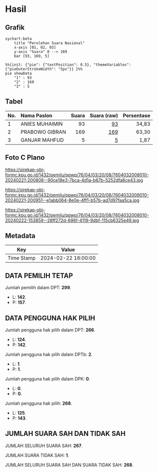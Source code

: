 # Hasil

## Grafik

```mermaid
xychart-beta
    title "Perolehan Suara Nasional"
    x-axis [01, 02, 03]
    y-axis "Suara" 0 --> 169
    bar [93, 169, 5]
```

```mermaid
%%{init: {"pie": {"textPosition": 0.5}, "themeVariables": {"pieOuterStrokeWidth": "5px"}} }%%
pie showData
    "1" : 93
    "2" : 169
    "3" : 5
```

## Tabel

| No. | Nama Paslon    | Suara | Suara (raw) | Persentase |
|:--- |:-------------- | -----:| -----------:| ----------:|
| 1   | ANIES MUHAIMIN | 93    | [93][p-1]   | 34,83      |
| 2   | PRABOWO GIBRAN | 169   | [169][p-2]  | 63,30      |
| 3   | GANJAR MAHFUD  | 5     | [5][p-3]    | 1,87       |


[p-1]: https://github.com/gigit-pemilu/pemilu-2024/blob/main/pilpres/hitung-suara/sub/76-sulawesi-barat/sub/04-polewali-mandar/sub/03-wonomulyo/sub/2008-sugihwaras/sub/010-tps/sub/paslon-1.txt
[p-2]: https://github.com/gigit-pemilu/pemilu-2024/blob/main/pilpres/hitung-suara/sub/76-sulawesi-barat/sub/04-polewali-mandar/sub/03-wonomulyo/sub/2008-sugihwaras/sub/010-tps/sub/paslon-2.txt
[p-3]: https://github.com/gigit-pemilu/pemilu-2024/blob/main/pilpres/hitung-suara/sub/76-sulawesi-barat/sub/04-polewali-mandar/sub/03-wonomulyo/sub/2008-sugihwaras/sub/010-tps/sub/paslon-3.txt

## Foto C Plano

https://sirekap-obj-formc.kpu.go.id/1432/pemilu/ppwp/76/04/03/20/08/7604032008010-20240221-200808--90ce18e3-7bca-4d1a-b67b-5252dfa6ce43.jpg

https://sirekap-obj-formc.kpu.go.id/1432/pemilu/ppwp/76/04/03/20/08/7604032008010-20240221-200951--e1abb064-8e0e-4ff1-b57b-ad7d97faa5ca.jpg

https://sirekap-obj-formc.kpu.go.id/1432/pemilu/ppwp/76/04/03/20/08/7604032008010-20240222-153859--28ff272d-696f-4119-9dbf-115cb6325e49.jpg


## Metadata

| Key        | Value               |
| ---------- | ------------------- |
| Time Stamp | 2024-02-22 16:00:00 |


## DATA PEMILIH TETAP

Jumlah pemilih dalam DPT: **299**.
 * L: **142**.
 * P: **157**.

## DATA PENGGUNA HAK PILIH

Jumlah pengguna hak pilih dalam DPT: **266**.
 * L: **124**.
 * P: **142**.

Jumlah pengguna hak pilih dalam DPTb: **2**.
 * L: **1**.
 * P: **1**.

Jumlah pengguna hak pilih dalam DPK: **0**.
 * L: **0**.
 * P: **0**.

Jumlah pengguna hak pilih: **268**.
 * L: **125**.
 * P: **143**.

## JUMLAH SUARA SAH DAN TIDAK SAH

JUMLAH SELURUH SUARA SAH: **267**.

JUMLAH SUARA TIDAK SAH: **1**.

JUMLAH SELURUH SUARA SAH DAN SUARA TIDAK SAH: **268**.


